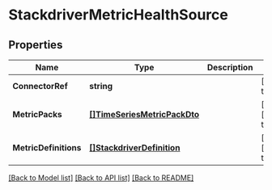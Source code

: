 # StackdriverMetricHealthSource

## Properties
Name | Type | Description | Notes
------------ | ------------- | ------------- | -------------
**ConnectorRef** | **string** |  | [default to null]
**MetricPacks** | [**[]TimeSeriesMetricPackDto**](TimeSeriesMetricPackDTO.md) |  | [optional] [default to null]
**MetricDefinitions** | [**[]StackdriverDefinition**](StackdriverDefinition.md) |  | [optional] [default to null]

[[Back to Model list]](../README.md#documentation-for-models) [[Back to API list]](../README.md#documentation-for-api-endpoints) [[Back to README]](../README.md)

